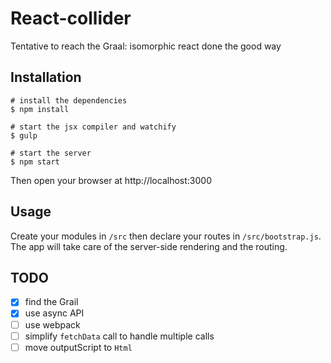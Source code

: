# React-collider

Tentative to reach the Graal: isomorphic react done the good way

## Installation

    # install the dependencies
    $ npm install

    # start the jsx compiler and watchify
    $ gulp

    # start the server
    $ npm start

Then open your browser at http://localhost:3000

## Usage

Create your modules in `/src` then declare your routes in `/src/bootstrap.js`. The app will take care of the server-side rendering and the routing.

## TODO

- [x] find the Grail
- [x] use async API
- [ ] use webpack
- [ ] simplify `fetchData` call to handle multiple calls
- [ ] move outputScript to `Html`
